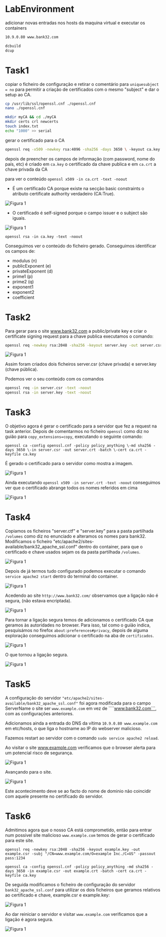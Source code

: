 # LabEnvironment

adicionar novas entradas nos hosts da maquina virtual e executar os containers
```bash
10.9.0.80 www.bank32.com
```
```bash
dcbuild
dcup  
```

# Task1
copiar o ficheiro de configuração e retirar o comentário para ```uniquesubject = no``` para permitir a criação de certificados com o mesmo "subject" e dar o setup ao CA.
```bash
cp /usr/lib/ssl/openssl.cnf ./openssl.cnf
nano ./openssl.cnf
```
```bash
mkdir myCA && cd ./myCA
mkdir certs crl newcerts
touch index.txt
echo "1000" >> serial
```

gerar o certificado para o CA

```bash
openssl req -x509 -newkey rsa:4096 -sha256 -days 3650 \ -keyout ca.key -out ca.crt
```

depois de preencher os campos de informação (com password, nome do país, etc) é criado em ```ca.key``` o certificado da chave publica e em ```ca.crt``` a chave privada da CA

para ver o conteúdo
```openssl x509 -in ca.crt -text -noout```


- É um certificado CA porque existe na secção basic constraints o atributo certificate authority verdadeiro (CA:True).

![Figura 1](Images/logbook11/task1_pergunta1.png)

- O certificado é self-signed porque o campo issuer e o subject são iguais.

![Figura 1](Images/logbook11/task1_pergunta2.png)

```openssl rsa -in ca.key -text -noout```

Conseguimos ver o conteúdo do ficheiro gerado. Conseguimos identificar os campos de:
- modulus (n)
- publicExponent (e)
- privateExponent (d)
- prime1 (p)
- prime2 (q)
- exponent1
- exponent2
- coefficient

# Task2

Para gerar para o site www.bank32.com a public/private key e criar o certificate signing request para a chave publica executamos o comando:

```bash
openssl req -newkey rsa:2048 -sha256 -keyout server.key -out server.csr -passout pass:1234 -subj "/CN=www.bank32.com/O=Bank32 Inc./C=US" -addext "subjectAltName=DNS:www.bank32.com,DNS:www.bank32A.com,DNS:www.bank32A.com"
```

![Figura 1](Images/logbook11/task2_gerar.png)

Assim foram criados dois ficheiros server.csr (chave privada) e server.key (chave pública). 

Podemos ver o seu conteúdo com os comandos

```bash
openssl req -in server.csr -text -noout
openssl rsa -in server.key -text -noout
```


# Task3

O objetivo agora é gerar o certificado para a servidor que fez a request na task anterior. Depois de comentarmos no ficheiro ```openssl``` como diz no guião para ```copy_extensions=copy```, executando o seguinte comando:


```
openssl ca -config openssl.cnf -policy policy_anything \-md sha256 -days 3650 \-in server.csr -out server.crt -batch \-cert ca.crt -keyfile ca.key
```

É gerado o certificado para o servidor como mostra a imagem.

![Figura 1](Images/logbook11/task3_certificado.png)



Ainda executando ```openssl x509 -in server.crt -text -noout``` conseguimos ver que o certificado abrange todos os nomes referidos em cima

![Figura 1](Images/logbook11/task3_allnames.png)

# Task4


Copiamos os ficheiros "server.ctf" e "server.key" para a pasta partilhada ```/volumes``` como diz no enunciado e alteramos os nomes para bank32. Modificamos o ficheiro "etc/apache2/sites-available/bank32_apache_ssl.conf" dentro do container, para que o certificado e chave usados sejam os da pasta partilhada ```/volumes```.


![Figura 1](Images/logbook11/task4_config.png)


Depois de já termos tudo configurado podemos executar o comando ```service apache2 start``` dentro do terminal do container.

![Figura 1](Images/logbook11/task4_apacherunning.png)



Acedendo ao site ```http://www.bank32.com/``` observamos que a ligação não é segura, (não estava encriptada).

![Figura 1](Images/logbook11/task4_notsecure.png)


Para tornar a ligação segura temos de adicionamos o certificado CA que geramos às autoridades no browser.
Para isso, tal como o guião indica, pesquisámos no firefox ```about:preferences#privacy```, depois de alguma exploração conseguimos adicionar o certificado na aba de ```certificados```.


![Figura 1](Images/logbook11/task4_certificadoadicionado.png)


O que tornou a ligação segura.


![Figura 1](Images/logbook11/task4_secure.png)



# Task5

A configuração do servidor ```"etc/apache2/sites-available/bank32_apache_ssl.conf"``` foi agora modificada para o campo ServerName o site ser ```www.example.com``` em vez de ````www.bank32.com```, com as configurações anteriores.




Adicionamos ainda a entrada do DNS da vítima ```10.9.0.80 www.example.com``` em etc/hosts, o que liga o hostname ao IP do webserver malicioso.


Fazemos restart ao servidor com o comando ```sudo service apache2 reload```.


Ao visitar o site www.example.com verificamos que o browser alerta para um potencial risco de segurança.

![Figura 1](Images/logbook11/task5_example.png)


Avançando para o site.


![Figura 1](Images/logbook11/task5_dentro.png)


Este acontecimento deve se ao facto do nome de dominio não coincidir com aquele presente no certificado do servidor.


# Task6


Admitimos agora que o nosso CA está comprometido, então para entrar num possivel site malicioso ```www.example.com``` temos de gerar o certificado para este site.

```
openssl req -newkey rsa:2048 -sha256 -keyout example.key -out example.csr -subj "/CN=www.example.com/O=example Inc./C=US" -passout pass:1234

openssl ca -config openssl.cnf -policy policy_anything -md sha256 -days 3650 -in example.csr -out example.crt -batch -cert ca.crt -keyfile ca.key
```


De seguida modificamos o ficheiro de configuração do servidor ```bank32_apache_ssl.conf``` para utilizar os dois ficheiros que geramos relativos ao certificado e chave, example.csr e example.key:


![Figura 1](Images/logbook11/task6_config_chaves_example.png)


Ao dar reiniciar o servidor e visitar ```www.example.com``` verificamos que a ligação é agora segura.



![Figura 1](Images/logbook11/task6_secure.png)

